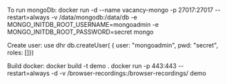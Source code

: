 To run mongoDb:
docker run -d --name vacancy-mongo -p 27017:27017 --restart=always -v /data/mongodb:/data/db -e MONGO_INITDB_ROOT_USERNAME=mongoadmin -e MONGO_INITDB_ROOT_PASSWORD=secret mongo


Create user:
use dhr
db.createUser( { user: "mongoadmin",
                 pwd: "secret",
                 roles: []})
                 
                 
                 
Build docker:
docker build -t demo .
docker run -p 443:443 --restart=always -d -v /browser-recordings:/browser-recordings/ demo
                 
                 
                 
